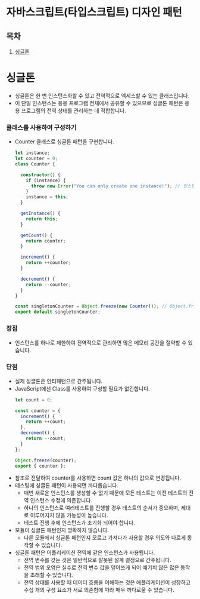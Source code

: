 # 자바스크립트(타입스크립트) 디자인 패턴

## 목차

1. [싱글톤](#싱글톤)

# 싱글톤
- 싱글톤은 한 번 인스턴스화할 수 있고 전역적으로 액세스할 수 있는 클래스입니다.
- 이 단일 인스턴스는 응용 프로그램 전체에서 공유할 수 있으므로 싱글톤 패턴은 응용 프로그램의 전역 상태를 관리하는 데 적합합니다.

### 클래스를 사용하여 구성하기
- Counter 클래스로 싱글톤 패턴을 구현합니다.
    ```typescript
    let instance;
    let counter = 0;
    class Counter {
    
      constructor() {
        if (instance) {
          throw new Error("You can only create one instance!"); // 인스턴스 생성 시 에러 발생
        }
        instance = this;
      }
    
      getInstance() {
        return this;
      }
    
      getCount() {
        return counter;
      }
    
      increment() {
        return ++counter;
      }
    
      decrement() {
        return --counter;
      }
    }
    
    const singletonCounter = Object.freeze(new Counter()); // Object.freeze를 사용해서 업데이트, 추가, 삭제 불가능
    export default singletonCounter;
    ```

### 장점
- 인스턴스를 하나로 제한하여 전역적으로 관리하면 많은 메모리 공간을 절약할 수 있습니다.

### 단점
- 실제 싱글톤은 안티패턴으로 간주됩니다.
- JavaScript에선 Class를 사용하여 구성할 필요가 없긴합니다.
    ```typescript
    let count = 0;
    
    const counter = {
      increment() {
        return ++count;
      },
      decrement() {
        return --count;
      }
    };
    
    Object.freeze(counter);
    export { counter };
    ```
- 참조로 전달하여 counter를 사용하면 count 값은 하나의 값으로 변경됩니다.
- 테스팅에 싱글톤 패턴이 사용되면 까다롭습니다.
  - 매번 새로운 인스턴스를 생성할 수 없기 때문에 모든 테스트는 이전 테스트의 전역 인스턴스 수정에 의존합니다.
  - 하나의 인스턴스로 여러테스트를 진행할 경우 테스트의 순서가 중요하며, 제대로 이루어지지 않을 가능성이 높습니다.
  - 테스트 진행 후에 인스턴스가 초기화 되어야 합니다.
- 모듈이 싱글톤 패턴인지 명확하지 않습니다.
  - 다른 모듈에서 싱글톤 패턴인지 모르고 가져다가 사용할 경우 의도와 다르게 동작할 수 있습니다.
- 싱글톤 패턴은 어플리케이션 전역에 같은 인스턴스가 사용됩니다.
  - 전역 변수를 갖는 것은 일반적으로 잘못된 설계 결정으로 간주됩니다.
  - 전역 범위 오염은 실수로 전역 변수 값을 덮어쓰게 되어 예기치 않은 많은 동작을 초래할 수 있습니다.
  - 전역 상태를 사용할 때 데이터 흐름을 이해하는 것은 애플리케이션이 성장하고 수십 개의 구성 요소가 서로 의존함에 따라 매우 까다로울 수 있습니다.

